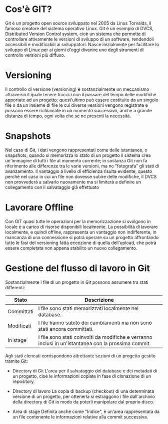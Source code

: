 # Cos'è GIT?

Git è un progetto open source sviluppato nel 2005 da Linus Torvalds, il famoso creatore del sistema operativo Linux.
Git è un esempio di DVCS, Distributed Version Control system, cioè un sistema che permette di controllare attivamente
le versioni di sviluppo di un software, rendendoli accessibili e modificabili ai sviluppatori. 
Nasce inizialmente per facilitare lo sviluppo di Linux per ai giorni d'oggi divenire uno degli strumenti
di controllo versioni più diffuso.

# Versioning

Il controllo di versione (versioning) è sostanzialmente un meccanismo attraverso il quale tenere traccia con il passare del tempo delle modifiche apportate ad un progetto; quest'ultimo può essere costituito da un singolo file o da un insieme di file le cui diverse versioni vengono registrate e possono essere richiamate in un momento successivo, anche a grande distanza di tempo, ogni volta che se ne presenti la necessità.

# Snapshots

Nel caso di Git, i dati vengono rappresentati come delle istantanee, o snapshots, quando si memorizza lo stato di un progetto il sistema crea un'immagine di tutti i file al momento corrente; in sostanza Git non fa riferimento alle differenze tra le varie versioni, ma ne "fotografa" gli stati di avanzamento.
Il vantaggio a livello di efficienza risulta evidente, questo perché nel caso in cui un file non dovesse subire delle modifiche, il DVCS non provvederà a salvarlo nuovamente ma si limiterà a definire un collegamento con il salvataggio già effettuato

# Lavorare Offline

Con GIT quasi tutte le operazioni per la memorizzazione si svolgono in locale e a carico di risorse disponibili localmente.
La possibilità di lavorare localmente, e quindi offline, rappresenta un vantaggio non indifferente, in mancanza di una connessione si potrà operare su un progetto affrontando tutte le fasi del versioning fatta eccezione di quella dell'upload, che potrà essere completata non appena stabilito un nuovo collegamento.

# Gestione del flusso di lavoro in Git

Sostanzialmente i file di un progetto in Git possono assumere tra stati differenti: 

|    Stato 	   |           Descrizione                                                                                  |
|--------------|--------------------------------------------------------------------------------------------------------|
| Committati   |    I file sono stati memorizzati localmente nel database.                                              |
| Modificati   |	I file hanno subito dei cambiamenti ma non sono stati ancora committati.                            |    
| In stage 	   |    I file sono stati coinvolti da modifiche e verranno inclusi in un'istantanea con la prossima commit.|

Agli stati elencati corrispondono altrettante sezioni di un progetto gestito tramite Git:

* Directory di Git 
	L'area per il salvataggio del database e dei metadati di un progetto, cioè le informazioni copiate in fase di clonazione di un repository.

* Directory di lavoro 
     La copia di backup (checkout) di una determinata versione di un progetto, per ottenerla si estraggono i file dall'archivio della directory di Git in modo da poterli manipolare dal proprio disco.

* Area di stage 
	Definita anche come "Indice", è un'area rappresentata da un file contenente le informazioni relative alla commit successiva.